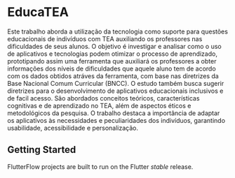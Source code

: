 # EducaTEA

Este trabalho aborda a utilização da tecnologia como suporte para questões educacionais de indivíduos com TEA auxiliando os professores nas dificuldades de seus alunos. O objetivo é investigar e analisar como o uso de aplicativos e tecnologias podem otimizar o processo de aprendizado, prototipando assim uma ferramenta que auxiliará os professores a obter informações dos níveis de dificuldades que aquele aluno tem de acordo com os dados obtidos atráves da ferramenta, com base nas diretrizes da Base Nacional Comum Curricular (BNCC). O estudo também busca sugerir diretrizes para o desenvolvimento de aplicativos educacionais inclusivos e de facil acesso. São abordados conceitos teóricos, características cognitivas e de aprendizado no TEA, além de aspectos éticos e metodológicos da pesquisa. O trabalho destaca a importância de adaptar os aplicativos às necessidades e peculiaridades dos indivíduos, garantindo usabilidade, acessibilidade e personalização.

## Getting Started

FlutterFlow projects are built to run on the Flutter _stable_ release.
